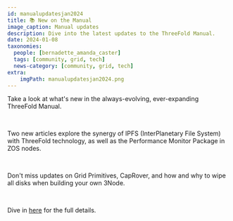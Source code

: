 ```yaml
---
id: manualupdatesjan2024
title: 📚 New on the Manual
image_caption: Manual updates
description: Dive into the latest updates to the ThreeFold Manual.  
date: 2024-01-08
taxonomies:
  people: [bernadette_amanda_caster]
  tags: [community, grid, tech]
  news-category: [community, grid, tech]
extra:
    imgPath: manualupdatesjan2024.png
---
```


Take a look at what's new in the always-evolving, ever-expanding ThreeFold Manual.

<br/>

Two new articles explore the synergy of IPFS (InterPlanetary File System) with ThreeFold technology, as well as the Performance Monitor Package in ZOS nodes.

<br/>

Don't miss updates on Grid Primitives, CapRover, and how and why to wipe all disks when building your own 3Node.

<br/>

Dive in [here](https://forum.threefold.io/t/tfgrid-manual-updates-january-2024/4184) for the full details.